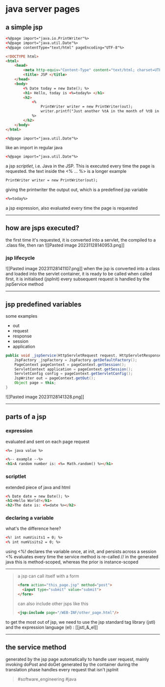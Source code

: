 # java server pages
## a simple jsp
```html
<%@page import="java.io.PrintWriter"%>
<%@page import="java.util.Date"%>
<%@page contentType="text/html" pageEncoding="UTF-8"%>

<!DOCTYPE html>
<html>
	<head>
		<meta http-equiv="Content-Type" content="text/html; charset=UTF-8">
		<title> JSP </title>
	</head>
	<body>
		<% Date today = new Date(); %>
		<h1> Hello, today is <%=today%> </h1>
		<h2>
			<%
				PrintWriter writer = new PrintWriter(out);
				writer.printf("Just another %tA in the month of %tB in the year %tY%n", today, today, today);
			%>
		</h2>
	</body>
</html>
```

```html
<%@page import="java.util.Date"%>
```
like an import in regular java

```html
<%@page import="java.util.Date"%>
```
a jsp _scriptlet_, i.e. Java in the JSP. This is executed every time the page is requested.
the text inside the <% … %> is a longer example

```html
PrintWriter writer = new PrintWriter(out);
```
giving the printwriter the output out, which is a predefined jsp variable

```html
<%=today%>
```
a jsp expression, also evaluated every time the page is requested

---
## how are jsps executed?
the first time it's requested, it is converted into a servlet, the compiled to a .class file, then ran
![[Pasted image 20231128140953.png]]

### jsp lifecycle
![[Pasted image 20231128141107.png]]
when the jsp is converted into a class and loaded into the servlet container, it is ready to be called
when called first, it is initialised (jspInit)
every subsequent request is handled by the jspService method

---
## jsp predefined variables
some examples
- out
- request
- response
- session
- application
```java
public void _jspService(HttpServletRequest request, HttpServletResponse response) throws java.io.IOException, ServletException {
	JspFactory _jspFactory = JspFactory.getDefaultFactory();
	PageContext pageContext = pageContext.getSession();
	ServletContext application = pageContext.getSession();
	ServletConfig config = pageContext.getServletConfig();
	JspWriter out = pageContext.getOut();
	Object page = this;
}
```

![[Pasted image 20231128141328.png]]

---
## parts of a jsp
### expression
evaluated and sent on each page request
```html
<%= java value %>

<%-- example --%>
<h1>A random number is: <%= Math.random() %></h1>
```

### scriptlet
extended piece of java and html
```html
<% Date date = new Date(); %>  
<h1>Hello World!</h1>  
<h2>The date is: <%=date %></h2>
```

### declaring a variable
what's the difference here?
```html
<%! int numVisits1 = 0; %>  
<% int numVisits2 = 0; %>
```
using <%! declares the variable once, at init, and persists across a session
<% evaluates every time the service method is re-called
	// in the generated java this is method-scoped, whereas the prior is instance-scoped

---
> a jsp can call itself with a form
> ```html
> <form action="this_page.jsp" method="post">
> 	<input type="submit" value="submit">
> </form>
> ```
> can also include other jsps like this
> ```html
> <jsp:include page="/WEB-INF/other_page.html"/>
> ```


to get the most out of jsp, we need to use the jsp standard tag library (jstl) and the expression language (el) : [[jstl_&_el]] 


---
## the service method
generated by the jsp page automatically to handle user request, mainly invoking doPost and doGet
generated by the container during the translation phase
handles every request that isn't jspInit


> #software_engineering #java 